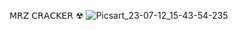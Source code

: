 𝖬𝖱𝖹 𝖢𝖱𝖠𝖢𝖪𝖤𝖱 ☢︎︎
![Picsart_23-07-12_15-43-54-235](https://github.com/MReza-R4nJel/MRZ-Cracker/assets/122773869/e0020030-10df-4dd2-8911-6e6bc1463b45)
